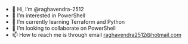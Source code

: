 - 👋 Hi, I’m @raghavendra-2512
- 👀 I’m interested in PowerShell
- 🌱 I’m currently learning Terraform and Python
- 💞️ I’m looking to collaborate on PowerShell
- 📫 How to reach me is through email raghavendra2512@hotmail.com

<!---
raghavendra-2512/raghavendra-2512 is a ✨ special ✨ repository because its `README.md` (this file) appears on your GitHub profile.
You can click the Preview link to take a look at your changes.
--->
